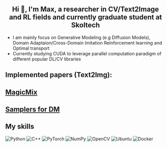 <h2 align="center">Hi 👋, I'm Max, a researcher in CV/Text2Image and RL fields and currently graduate student at Skoltech</h2>

- I am mainly focus on Generative Modeling (e.g Diffusion Models), Domain Adaptaion/Cross-Domain Imitation Reinforcement learning and Optimal transport
- Currently studying CUDA to leverage parallel computation paradigm of different popular DL/CV libraries


## Implemented papers (Text2Img):
## [MagicMix](https://github.com/skylooop/DiffusionModels/tree/master/MagicMix_mini)
## [Samplers for DM](https://github.com/skylooop/Diffusion-Samplers)
## My skills
![Python](https://img.shields.io/badge/python-3670A0?style=for-the-badge&logo=python&logoColor=ffdd54)
![C++](https://img.shields.io/badge/c++-%2300599C.svg?style=for-the-badge&logo=c%2B%2B&logoColor=white)
![PyTorch](https://img.shields.io/badge/PyTorch-%23EE4C2C.svg?style=for-the-badge&logo=PyTorch&logoColor=white)
![NumPy](https://img.shields.io/badge/numpy-%23013243.svg?style=for-the-badge&logo=numpy&logoColor=white)
![OpenCV](https://img.shields.io/badge/opencv-%23white.svg?style=for-the-badge&logo=opencv&logoColor=white)
![Ubuntu](https://img.shields.io/badge/Ubuntu-E95420?style=for-the-badge&logo=ubuntu&logoColor=white)
![Docker](https://img.shields.io/badge/Docker-2CA5E0?style=for-the-badge&logo=docker&logoColor=white)

